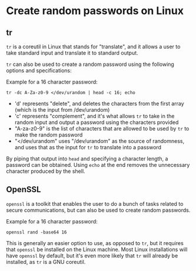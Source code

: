 # Create random passwords on Linux

## tr

`tr` is a coreutil in Linux that stands for "translate", and it allows a user to take standard input and translate it to standard output.

`tr` can also be used to create a random password using the following options and specifications:

Example for a 16 character password:

```
tr -dc A-Za-z0-9 </dev/urandom | head -c 16; echo
```

- 'd' represents "delete", and deletes the characters from the first array (which is the input from /dev/urandom)
- 'c' represents "complement", and it's what allows `tr` to take in the random input and output a password using the characters provided
- "A-za-z0-9" is the list of characters that are allowed to be used by `tr` to make the random password
- "</dev/urandom" uses "/dev/urandom" as the source of randomness, and uses that as the input for `tr` to translate into a password

By piping that output into `head` and specifying a character length, a password can be obtained. Using `echo` at the end removes the unnecessary character produced by the shell.

## OpenSSL

`openssl` is a toolkit that enables the user to do a bunch of tasks related to secure communications, but can also be used to create random passwords.

Example for a 16 character password:

```
openssl rand -base64 16
```

This is generally an easier option to use, as opposed to `tr`, but it requires that `openssl` be installed on the Linux machine. Most Linux installations will have `openssl` by default, but it's even more likely that `tr` will already be installed, as `tr` is a GNU coreutil.
